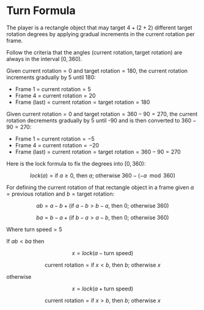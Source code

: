 # Turn Formula

The player is a rectangle object that may target $4 + (2 + 2)$ different target rotation degrees by applying gradual increments in the current rotation per frame.

Follow the criteria that the angles ($\text{current rotation}, \text{target rotation}$) are always in the interval $[0, 360)$.

Given $\text{current rotation} = 0$ and $\text{target rotation} = 180$, the current rotation increments gradually by 5 until 180:

- Frame 1 = $\text{current rotation} = 5$
- Frame 4 = $\text{current rotation} = 20$
- Frame (last) = $\text{current rotation} = \text{target rotation} = 180$

Given $\text{current rotation} = 0$ and $\text{target rotation} = 360 - 90 = 270$, the current rotation decrements gradually by 5 until -90 and is then converted to $360 - 90 = 270$:

- Frame 1 = $\text{current rotation} = -5$
- Frame 4 = $\text{current rotation} = -20$
- Frame (last) = $\text{current rotation} = \text{target rotation} = 360 - 90 = 270$

Here is the lock formula to fix the degrees into $[0, 360)$:

$$
lock(a) = \text{if $a \ge 0$, then $a$; otherwise $360 - (-a \mod 360)$}
$$

For defining the $\text{current rotation}$ of that rectangle object in a frame given $a = \text{previous rotation}$ and $b = \text{target rotation}$:

$$
ab = a - b + (\text{if $a - b \gt b - a$, then 0; otherwise 360})
$$

$$
ba = b - a + (\text{if $b - a \gt a - b$, then 0; otherwise 360})
$$

Where $\text{turn speed} = 5$

If $ab < ba$ then

$$
x = lock(a - \text{turn speed})
$$

$$
\text{current rotation} = \text{if $x \lt b$, then $b$; otherwise $x$}
$$

otherwise

$$
x = lock(a + \text{turn speed})
$$

$$
\text{current rotation} = \text{if $x \gt b$, then $b$; otherwise $x$}
$$
